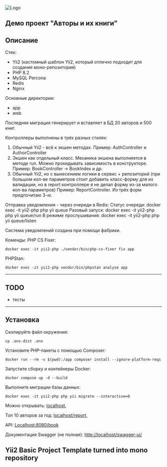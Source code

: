 ![Logo](https://lifebylineblog.wordpress.com/wp-content/uploads/2018/04/cropped-poemicon.png?w=200)

Демо проект "Авторы и их книги"
-------------------
Описание
-------------------
Стек:
- Yii2 (кастомный шаблон Yii2, который отлично подходит для создания моно-репозитория)
- PHP 8.2
- MySQL Percona
- Redis
- Nginx

Основные директории:
- app
- web

Последняя миграция генерирует и вставляет в БД 20 авторов и 500 книг.

Контроллеры выполнены в трёх разных стилях:
1) Обычный Yii2 - всё к экшен методах. Пример: AuthController и AuthorController
2) Экшен как отдельный класс. Механика экшена выполняется в методе run. Можно прокидывать зависимость в конструкторе. Пример: BookController -> BookIndex и др.
3) Обычный Yii2, но с вынесением логики в сервис + репозиторий (при большом кол-ве параметров стоит добавить класс-форму для их валидации, но в report контроллере я не делал форму из-за малого кол-ва параметров) Пример: ReportController.
   Из трёх форм предпочитаю 3-ю.

Отправка уведомления - через очереди в Redis:
Статус очереди: docker exec -it yii2-php php yii queue
Разовый запуск: docker exec -it yii2-php php yii queue/run
В режиме прослушивания: docker exec -it yii2-php php yii queue/listen

Система уведомлений создана при помощи фабрики.

Коменды:
PHP CS Fixer: 
~~~
docker exec -it yii2-php ./vendor/bin/php-cs-fixer fix app
~~~

PHPStan:
~~~
docker exec -it yii2-php vendor/bin/phpstan analyse app
~~~

-------------------
TODO
-------------------
- тесты


-------------------
Установка
-------------------
Скопируйте файл окружения:
~~~
cp .env.dist .env
~~~

Установите PHP-пакеты с помощью Composer:
~~~
docker run --rm -v $(pwd):/app composer install --ignore-platform-reqs
~~~

Запустите сборку и контейнеры Docker:
~~~
docker compose up -d --build
~~~

Выполните миграции базы данных:
~~~
docker exec -it yii2-php php yii migrate --interactive=0
~~~

Можно открывать: [localhost](http://localhost/),

Топ 10 авторов за год: [localhost/report](http://localhost/report),

API: [Localhost:8080/book](http://localhost:8080/book)

Документация Swagger (не полная): [http://localhost/swagger-ui/](http://localhost/swagger-ui/)

Yii2 Basic Project Template turned into mono repository
-------------------